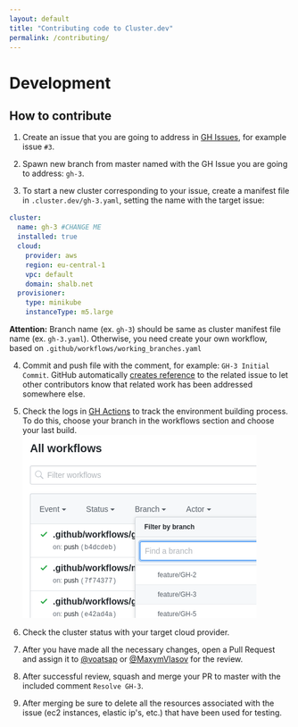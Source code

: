 ```yaml
---
layout: default
title: "Contributing code to Cluster.dev"
permalink: /contributing/
---
```


# Development

## How to contribute

1. Create an issue that you are going to address in [GH Issues](https://github.com/shalb/cluster.dev/issues), for example issue `#3`.


2. Spawn new branch from master named with the GH Issue you are going to address: `gh-3`.

3. To start a new cluster corresponding to your issue, create a manifest file in `.cluster.dev/gh-3.yaml`, setting the name with the target issue:

```yaml
cluster:
  name: gh-3 #CHANGE ME
  installed: true
  cloud:
    provider: aws
    region: eu-central-1
    vpc: default
    domain: shalb.net
  provisioner:
    type: minikube
    instanceType: m5.large
```

**Attention:** Branch name (ex. `gh-3`) should be same as cluster manifest file name (ex. `gh-3.yaml`). Otherwise, you need create your own workflow, based on `.github/workflows/working_branches.yaml`

4. Commit and push file with the comment, for example: `GH-3 Initial Commit`. GitHub automatically [creates reference](https://help.github.com/en/github/writing-on-github/autolinked-references-and-urls#issues-and-pull-requests) to the related issue to let other contributors know that related work has been addressed somewhere else.

5. Check the logs in [GH Actions](https://github.com/shalb/cluster.dev/actions) to track the environment building process. To do this, choose your branch in the workflows section and choose your last build.  
![select the branch](images/contributing.md-select-the-branch.png)  

6. Check the cluster status with your target cloud provider.

7. After you have made all the necessary changes, open a Pull Request and assign it to [@voatsap](https://github.com/voatsap) or [@MaxymVlasov](https://github.com/MaxymVlasov) for the review.

8. After successful review, squash and merge your PR to master with the included comment `Resolve GH-3`.

9. After merging be sure to delete all the resources associated with the issue (ec2 instances, elastic ip's, etc.) that have been used for testing.
